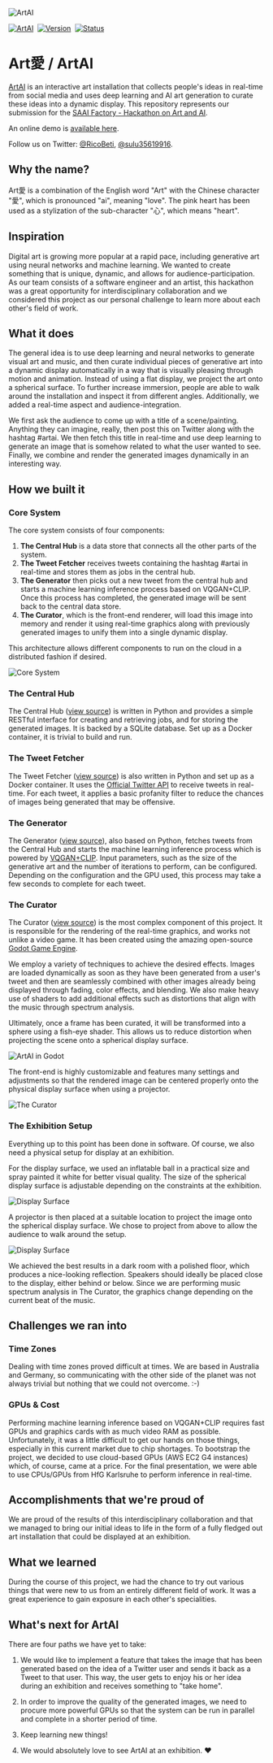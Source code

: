 ![ArtAI](docs/banner.png)

[![ArtAI](https://img.shields.io/badge/app-artai-ec6889.svg?style=for-the-badge)](https://artai.silentbyte.com)&nbsp;
[![Version](https://img.shields.io/badge/version-1.0-05A5CC.svg?style=for-the-badge)](https://artai.silentbyte.com)&nbsp;
[![Status](https://img.shields.io/badge/status-live-00B20E.svg?style=for-the-badge)](https://artai.silentbyte.com)


# Art愛 / ArtAI

[ArtAI](https://artai.silentbyte.com) is an interactive art installation that collects people's ideas in real-time from social media and uses deep learning and AI art generation to curate these ideas into a dynamic display. This repository represents our submission for the [SAAI Factory - Hackathon on Art and AI](https://saai.devpost.com/).

An online demo is [available here](https://artai.silentbyte.com).

Follow us on Twitter: [@RicoBeti](https://twitter.com/RicoBeti), [@sulu35619916](https://twitter.com/sulu35619916).


## Why the name?

Art愛 is a combination of the English word "Art" with the Chinese character "愛", which is pronounced "ai", meaning "love". The pink heart has been used as a stylization of the sub-character "心", which means "heart".


## Inspiration

Digital art is growing more popular at a rapid pace, including generative art using neural networks and machine learning. We wanted to create something that is unique, dynamic, and allows for audience-participation. As our team consists of a software engineer and an artist, this hackathon was a great opportunity for interdisciplinary collaboration and we considered this project as our personal challenge to learn more about each other's field of work.


## What it does

The general idea is to use deep learning and neural networks to generate visual art and music, and then curate individual pieces of generative art into a dynamic display automatically in a way that is visually pleasing through motion and animation. Instead of using a flat display, we project the art onto a spherical surface. To further increase immersion, people are able to walk around the installation and inspect it from different angles. Additionally, we added a real-time aspect and audience-integration.

We first ask the audience to come up with a title of a scene/painting. Anything they can imagine, really, then post this on Twitter along with the hashtag #artai. We then fetch this title in real-time and use deep learning to generate an image that is somehow related to what the user wanted to see. Finally, we combine and render the generated images dynamically in an interesting way.


## How we built it

### Core System

The core system consists of four components:

1. **The Central Hub** is a data store that connects all the other parts of the system.
2. **The Tweet Fetcher** receives tweets containing the hashtag #artai in real-time and stores them as jobs in the central hub.
3. **The Generator** then picks out a new tweet from the central hub and starts a machine learning inference process based on VQGAN+CLIP. Once this process has completed, the generated image will be sent back to the central data store.
4. **The Curator**, which is the front-end renderer, will load this image into memory and render it using real-time graphics along with previously generated images to unify them into a single dynamic display.

This architecture allows different components to run on the cloud in a distributed fashion if desired.

![Core System](docs/system.png)


### The Central Hub

The Central Hub ([view source](https://github.com/SilentByte/artai/tree/master/hub)) is written in Python and provides a simple RESTful interface for creating and retrieving jobs, and for storing the generated images. It is backed by a SQLite database. Set up as a Docker container, it is trivial to build and run.


### The Tweet Fetcher

The Tweet Fetcher ([view source](https://github.com/SilentByte/artai/tree/master/twitter)) is also written in Python and set up as a Docker container. It uses the [Official Twitter API](https://developer.twitter.com/en/portal/products) to receive tweets in real-time. For each tweet, it applies a basic profanity filter to reduce the chances of images being generated that may be offensive.


### The Generator

The Generator ([view source](https://github.com/SilentByte/artai/tree/master/generator)), also based on Python, fetches tweets from the Central Hub and starts the machine learning inference process which is powered by [VQGAN+CLIP](https://github.com/nerdyrodent/VQGAN-CLIP.git). Input parameters, such as the size of the generative art and the number of iterations to perform, can be configured. Depending on the configuration and the GPU used, this process may take a few seconds to complete for each tweet.


### The Curator

The Curator ([view source](https://github.com/SilentByte/artai/tree/master/renderer)) is the most complex component of this project. It is responsible for the rendering of the real-time graphics, and works not unlike a video game. It has been created using the amazing open-source [Godot Game Engine](https://godotengine.org).

We employ a variety of techniques to achieve the desired effects. Images are loaded dynamically as soon as they have been generated from a user's tweet and then are seamlessly combined with other images already being displayed through fading, color effects, and blending. We also make heavy use of shaders to add additional effects such as distortions that align with the music through spectrum analysis.

Ultimately, once a frame has been curated, it will be transformed into a sphere using a fish-eye shader. This allows us to reduce distortion when projecting the scene onto a spherical display surface.

![ArtAI in Godot](docs/godot.jpg)

The front-end is highly customizable and features many settings and adjustments so that the rendered image can be centered properly onto the physical display surface when using a projector.

![The Curator](docs/curator.jpg)


### The Exhibition Setup

Everything up to this point has been done in software. Of course, we also need a physical setup for display at an exhibition.

For the display surface, we used an inflatable ball in a practical size and spray painted it white for better visual quality. The size of the spherical display surface is adjustable depending on the constraints at the exhibition.

![Display Surface](docs/display_surface.jpg)

A projector is then placed at a suitable location to project the image onto the spherical display surface. We chose to project from above to allow the audience to walk around the setup.

![Display Surface](docs/setup.jpg)

We achieved the best results in a dark room with a polished floor, which produces a nice-looking reflection. Speakers should ideally be placed close to the display, either behind or below. Since we are performing music spectrum analysis in The Curator, the graphics change depending on the current beat of the music.



## Challenges we ran into

### Time Zones

Dealing with time zones proved difficult at times. We are based in Australia and Germany, so communicating with the other side of the planet was not always trivial but nothing that we could not overcome. :-)


### GPUs & Cost

Performing machine learning inference based on VQGAN+CLIP requires fast GPUs and graphics cards with as much video RAM as possible. Unfortunately, it was a little difficult to get our hands on those things, especially in this current market due to chip shortages. To bootstrap the project, we decided to use cloud-based GPUs (AWS EC2 G4 instances) which, of course, came at a price. For the final presentation, we were able to use CPUs/GPUs from HfG Karlsruhe to perform inference in real-time.


## Accomplishments that we're proud of

We are proud of the results of this interdisciplinary collaboration and that we managed to bring our initial ideas to life in the form of a fully fledged out art installation that could be displayed at an exhibition.


## What we learned

During the course of this project, we had the chance to try out various things that were new to us from an entirely different field of work. It was a great experience to gain exposure in each other's specialities.


## What's next for ArtAI

There are four paths we have yet to take:

1) We would like to implement a feature that takes the image that has been generated based on the idea of a Twitter user and sends it back as a Tweet to that user. This way, the user gets to enjoy his or her idea during an exhibition and receives something to "take home".

2) In order to improve the quality of the generated images, we need to procure more powerful GPUs so that the system can be run in parallel and complete in a shorter period of time.

3) Keep learning new things!

4) We would absolutely love to see ArtAI at an exhibition. ❤️
